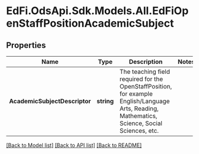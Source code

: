 # EdFi.OdsApi.Sdk.Models.All.EdFiOpenStaffPositionAcademicSubject
## Properties

Name | Type | Description | Notes
------------ | ------------- | ------------- | -------------
**AcademicSubjectDescriptor** | **string** | The teaching field required for the OpenStaffPosition, for example English/Language Arts, Reading, Mathematics, Science, Social Sciences, etc. | 

[[Back to Model list]](../README.md#documentation-for-models) [[Back to API list]](../README.md#documentation-for-api-endpoints) [[Back to README]](../README.md)


